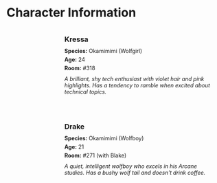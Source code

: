 # Character Information

<div class="character-grid">

<!-- Character Card Template -->
<div class="character-card">
  <div class="character-image">

  </div>
  <div class="character-details">
    <h3>Kressa</h3>
    <p class="character-trait"><strong>Species:</strong> Okamimimi (Wolfgirl)</p>
    <p class="character-trait"><strong>Age:</strong> 24</p>
    <p class="character-trait"><strong>Room:</strong> #318</p>
    <p class="character-description">A brilliant, shy tech enthusiast with violet hair and pink highlights. Has a tendency to ramble when excited about technical topics.</p>
  </div>
</div>

<!-- Another Character Card -->
<div class="character-card">
  <div class="character-image">

  </div>
  <div class="character-details">
    <h3>Drake</h3>
    <p class="character-trait"><strong>Species:</strong> Okamimimi (Wolfboy)</p>
    <p class="character-trait"><strong>Age:</strong> 21</p>
    <p class="character-trait"><strong>Room:</strong> #271 (with Blake)</p>
    <p class="character-description">A quiet, intelligent wolfboy who excels in his Arcane studies. Has a bushy wolf tail and doesn't drink coffee.</p>
  </div>
</div>

<!-- Add more character cards as needed -->

</div>

<style>
.character-grid {
  display: grid;
  grid-template-columns: repeat(auto-fill, minmax(300px, 1fr));
  gap: 20px;
  margin: 20px 0;
}

.character-card {
  display: flex;
  border: 1px solid var(--SmartThemeBorderColor);
  border-radius: 10px;
  overflow: hidden;
  background-color: var(--SmartThemeBotMesBlurTintColor);
  transition: transform 0.2s ease, box-shadow 0.2s ease;
}

.character-card:hover {
  transform: translateY(-5px);
  box-shadow: 0 5px 15px rgba(0,0,0,0.2);
}

.character-image {
  width: 120px;
  flex-shrink: 0;
}

.character-image img {
  width: 100%;
  height: 100%;
  object-fit: cover;
}

.character-details {
  padding: 15px;
  flex-grow: 1;
}

.character-details h3 {
  margin-top: 0;
  margin-bottom: 10px;
  color: var(--SmartThemeBodyTextColor);
}

.character-trait {
  margin: 5px 0;
  font-size: 0.9em;
}

.character-description {
  margin-top: 10px;
  font-style: italic;
  font-size: 0.9em;
}
</style>
